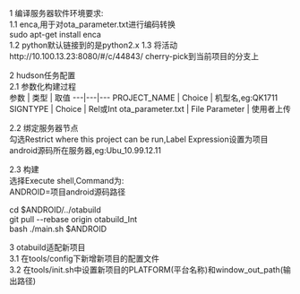1 编译服务器软件环境要求:  
1.1 enca,用于对ota_parameter.txt进行编码转换  
sudo apt-get install enca  
1.2 python默认链接到的是python2.x
1.3 将活动http://10.100.13.23:8080/#/c/44843/ cherry-pick到当前项目的分支上  

  
2 hudson任务配置  
2.1 参数化构建过程  
参数 | 类型 | 取值
---|---|---
PROJECT_NAME | Choice | 机型名,eg:QK1711
SIGNTYPE | Choice | Rel或Int
ota_parameter.txt | File Parameter | 使用者上传

2.2 绑定服务器节点  
勾选Restrict where this project can be run,Label Expression设置为项目android源码所在服务器,eg:Ubu_10.99.12.11

2.3 构建  
选择Execute shell,Command为:  
ANDROID=项目android源码路径

cd $ANDROID/../otabuild  
git pull --rebase origin otabuild_Int  
bash ./main.sh $ANDROID  


3 otabuild适配新项目  
3.1 在tools/config下新增新项目的配置文件  
3.2 在tools/init.sh中设置新项目的PLATFORM(平台名称)和window_out_path(输出路径)